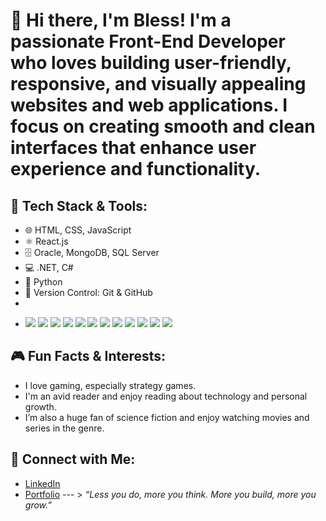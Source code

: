 # 👋 Hi there, I'm Bless! I'm a passionate **Front-End Developer** who loves building user-friendly, responsive, and visually appealing websites and web applications. I focus on creating smooth and clean interfaces that enhance user experience and functionality.
## 🚀 Tech Stack & Tools: 
- 🌐 HTML, CSS, JavaScript
- ⚛️ React.js
- 🗄️ Oracle, MongoDB, SQL Server
- 💻 .NET, C#
- 🐍 Python
- 🔧 Version Control: Git & GitHub
- 
- <p align="left">  
  <img src="https://img.shields.io/badge/HTML5-E34F26?style=for-the-badge&logo=html5&logoColor=white" /> 
  <img src="https://img.shields.io/badge/CSS3-1572B6?style=for-the-badge&logo=css3&logoColor=white" />   
  <img src="https://img.shields.io/badge/JavaScript-F7DF1E?style=for-the-badge&logo=javascript&logoColor=black" />   
  <img src="https://img.shields.io/badge/React-20232A?style=for-the-badge&logo=react&logoColor=61DAFB" />   
  <img src="https://img.shields.io/badge/.NET-512BD4?style=for-the-badge&logo=dotnet&logoColor=white" />  
  <img src="https://img.shields.io/badge/C%23-239120?style=for-the-badge&logo=c-sharp&logoColor=white" />  
  <img src="https://img.shields.io/badge/Python-3776AB?style=for-the-badge&logo=python&logoColor=white" />  
  <img src="https://img.shields.io/badge/Oracle-F80000?style=for-the-badge&logo=oracle&logoColor=white" />   
  <img src="https://img.shields.io/badge/MongoDB-47A248?style=for-the-badge&logo=mongodb&logoColor=white" />  
  <img src="https://img.shields.io/badge/SQL_Server-CC2927?style=for-the-badge&logo=microsoftsqlserver&logoColor=white" />
  <img src="https://img.shields.io/badge/Git-F05032?style=for-the-badge&logo=git&logoColor=white" /> 
  <img src="https://img.shields.io/badge/GitHub-181717?style=for-the-badge&logo=github&logoColor=white" /> </p>

## 🎮 Fun Facts & Interests:
- I love gaming, especially strategy games.
- I'm an avid reader and enjoy reading about technology and personal growth.
- I’m also a huge fan of science fiction and enjoy watching movies and series in the genre.


## 🔗 Connect with Me:
- [LinkedIn](https://www.linkedin.com/YunSophearith)
- [Portfolio](https://blessebytes.github.io/Portfolio/) --- > 
*“Less you do, more you think. More you build, more you grow.”* 
